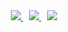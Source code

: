<div align="center">
  <sub>
    <a href="https://your-portfolio-website.com" title="Portfolio">
      <img src="https://img.shields.io/badge/Portfolio-7B2CBF?style=social&logo=world&logoColor=white">
    </a>
    &nbsp;&nbsp;
    <a href="https://www.linkedin.com/in/harshith-k-a86283229/" title="LinkedIn">
      <img src="https://img.shields.io/badge/LinkedIn-0077B5?style=social&logo=linkedin&logoColor=white">
    </a>
    &nbsp;&nbsp;
    <a href="https://github.com/HarshithKDev/HarshithKDev/blob/main/HARSHITH_K.pdf" title="Resume">
      <img src="https://img.shields.io/badge/Resume-28A745?style=social&logo=read-the-docs&logoColor=white">
    </a>
  </sub>
</div>
